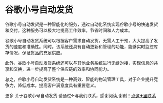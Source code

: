 # 谷歌小号自动发货

谷歌小号自动发货是一种智能化的服务，通过自动化系统实现谷歌小号的快速发货和交付。这种服务可以极大地提高工作效率，节省时间和人力成本。

谷歌小号自动发货系统可以根据客户需求自动发货，无需人工干预，大大提高了发货的速度和准确性。同时，该系统还具有自动更新和管理的功能，能够实时监控库存情况，保证货品的充足供应。

此外，谷歌小号自动发货系统还可以与其他业务系统进行无缝对接，实现信息的共享和交换，进一步提高了整个供应链的效率和协同能力。

总之，谷歌小号自动发货系统是一种高效、智能的物流管理工具，对于企业提升竞争力，降低成本，提高客户满意度具有重要意义。

更多 关于谷歌小号自动发货 请通过✈与我们联系，感谢阅读,谢谢！[点这✈里联系](https://ads.k02.cc)